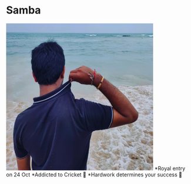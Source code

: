 # Samba
<img src="https://github.com/achiver527/Samba/blob/master/ssr.jpg" width="400" height="400" >
*Royal entry on 24 Oct
*Addicted to Cricket 🏏 
*Hardwork determines your success 🎯
